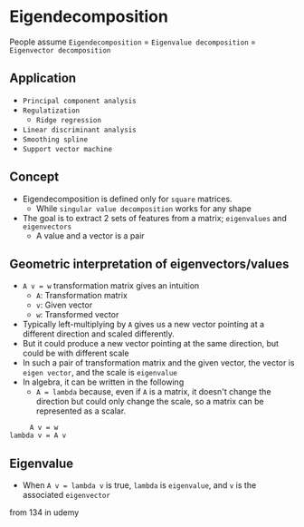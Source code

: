 # Eigendecomposition

People assume `Eigendecomposition` = `Eigenvalue decomposition` = `Eigenvector decomposition`

## Application

- `Principal component analysis`
- `Regulatization`
  - `Ridge regression`
- `Linear discriminant analysis`
- `Smoothing spline`
- `Support vector machine`

## Concept

- Eigendecomposition is defined only for `square` matrices.
  - While `singular value decomposition` works for any shape
- The goal is to extract 2 sets of features from a matrix; `eigenvalues` and `eigenvectors`
  - A value and a vector is a pair

## Geometric interpretation of eigenvectors/values

- `A v = w` transformation matrix gives an intuition
  - `A`: Transformation matrix
  - `v`: Given vector
  - `w`: Transformed vector
- Typically left-multiplying by `A` gives us a new vector pointing at a different direction and scaled differently.
- But it could produce a new vector pointing at the same direction, but could be with different scale
- In such a pair of transformation matrix and the given vector, the vector is `eigen vector`, and the scale is 
  `eigenvalue`
- In algebra, it can be written in the following
  - `A = lambda` because, even if `A` is a matrix, it doesn't change the direction but could only change the scale, so 
    a matrix can be represented as a scalar.
```
     A v = w
lambda v = A v
```

## Eigenvalue

- When `A v = lambda v` is true, `lambda` is `eigenvalue`, and `v` is the associated `eigenvector`

from 134 in udemy